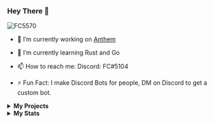 ### Hey There 👋
<p align="left"> <img src="https://komarev.com/ghpvc/?username=FC5570" alt="FC5570" /> </p>

- 🔭 I’m currently working on [Anthem](https://top.gg/bot/734020393354002482)

- 🌱 I’m currently learning Rust and Go
 
- 📫 How to reach me: Discord: FC#5104
 
- ⚡ Fun Fact: I make Discord Bots for people, DM on Discord to get a custom bot.

<details>
 <summary><b>My Projects</b></summary>
<p align="center">
<img src="https://github-readme-stats.vercel.app/api/pin/?username=fc5570&repo=anti-link-for-discord&theme=radical">
<img src="https://github-readme-stats.vercel.app/api/pin/?username=fc5570&repo=Lavalink-Music-Bot-V2&theme=radical">
<img src="https://github-readme-stats.vercel.app/api/pin/?username=fc5570&repo=Discord-Youtube-Notifier-Bot-V2&theme=radical">
<img src="https://github-readme-stats.vercel.app/api/pin/?username=fc5570&repo=Latest-Subreddit-Posts&theme=radical">
 </p>
 
</details>

<details>
 <summary><b>My Stats</b></summary>
 <p align="center">
<img src="https://github-profile-trophy.vercel.app/?username=FC5570&margin-h=25&column=7&theme=juicyfresh">
 </p>
 
 <p align="center">
<img src="https://github-readme-stats.vercel.app/api?username=FC5570&show_icons=true&theme=radical&count_private=true&custom_title=My Stats&include_all_commits=true">
 </p>
 
 <p align="center">
<img src="https://github-readme-stats.vercel.app/api/top-langs/?username=FC5570&langs_count=6&theme=radical">
 </p>
 
 <p align="center">
<img src="https://github-readme-stats.vercel.app/api/wakatime?username=FC5570&layout=compact&theme=radical">
 </p>
 
</details>
